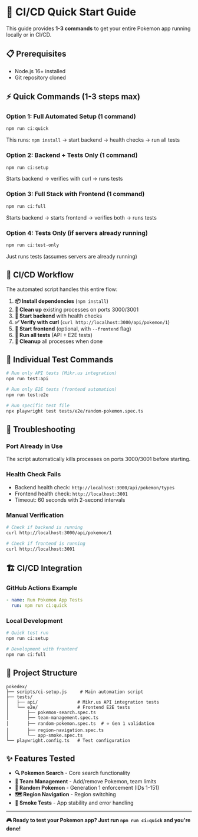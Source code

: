 # 🚀 CI/CD Quick Start Guide

This guide provides **1-3 commands** to get your entire Pokemon app running locally or in CI/CD.

## 📋 Prerequisites

- Node.js 16+ installed
- Git repository cloned

## ⚡ Quick Commands (1-3 steps max)

### **Option 1: Full Automated Setup (1 command)**

```bash
npm run ci:quick
```

This runs: `npm install` → start backend → health checks → run all tests

### **Option 2: Backend + Tests Only (1 command)**

```bash
npm run ci:setup
```

Starts backend → verifies with curl → runs tests

### **Option 3: Full Stack with Frontend (1 command)**

```bash
npm run ci:full
```

Starts backend → starts frontend → verifies both → runs tests

### **Option 4: Tests Only (if servers already running)**

```bash
npm run ci:test-only
```

Just runs tests (assumes servers are already running)

## 🔄 CI/CD Workflow

The automated script handles this entire flow:

1. **📦 Install dependencies** (`npm install`)
2. **🧹 Clean up** existing processes on ports 3000/3001
3. **🚀 Start backend** with health checks
4. **✅ Verify with curl** (`curl http://localhost:3000/api/pokemon/1`)
5. **🎨 Start frontend** (optional, with `--frontend` flag)
6. **🧪 Run all tests** (API + E2E tests)
7. **🧹 Cleanup** all processes when done

## 🎯 Individual Test Commands

```bash
# Run only API tests (Mikr.us integration)
npm run test:api

# Run only E2E tests (frontend automation)
npm run test:e2e

# Run specific test file
npx playwright test tests/e2e/random-pokemon.spec.ts
```

## 🐛 Troubleshooting

### Port Already in Use

The script automatically kills processes on ports 3000/3001 before starting.

### Health Check Fails

- Backend health check: `http://localhost:3000/api/pokemon/types`
- Frontend health check: `http://localhost:3001`
- Timeout: 60 seconds with 2-second intervals

### Manual Verification

```bash
# Check if backend is running
curl http://localhost:3000/api/pokemon/1

# Check if frontend is running
curl http://localhost:3001
```

## 🏗️ CI/CD Integration

### GitHub Actions Example

```yaml
- name: Run Pokemon App Tests
  run: npm run ci:quick
```

### Local Development

```bash
# Quick test run
npm run ci:setup

# Development with frontend
npm run ci:full
```

## 📁 Project Structure

```
pokedex/
├── scripts/ci-setup.js     # Main automation script
├── tests/
│   ├── api/               # Mikr.us API integration tests
│   └── e2e/               # Frontend E2E tests
│       ├── pokemon-search.spec.ts
│       ├── team-management.spec.ts
│       ├── random-pokemon.spec.ts  # ⭐ Gen 1 validation
│       ├── region-navigation.spec.ts
│       └── app-smoke.spec.ts
└── playwright.config.ts   # Test configuration
```

## ✨ Features Tested

- **🔍 Pokemon Search** - Core search functionality
- **👥 Team Management** - Add/remove Pokemon, team limits
- **🎲 Random Pokemon** - Generation 1 enforcement (IDs 1-151)
- **🗺️ Region Navigation** - Region switching
- **💨 Smoke Tests** - App stability and error handling

---

**🎮 Ready to test your Pokemon app? Just run `npm run ci:quick` and you're done!**
